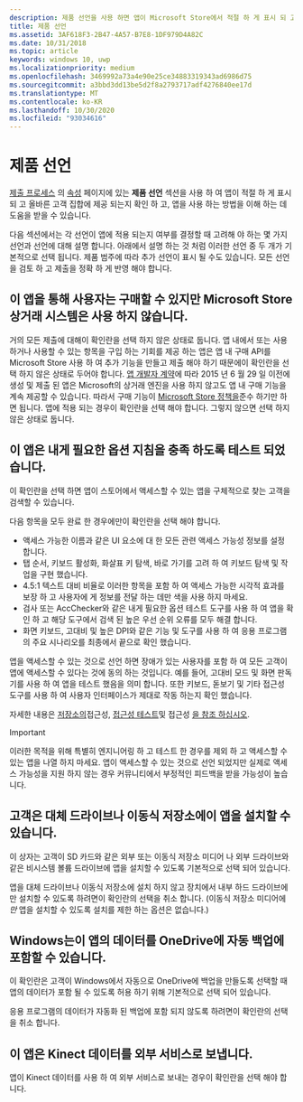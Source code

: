 ```yaml
---
description: 제품 선언을 사용 하면 앱이 Microsoft Store에서 적절 하 게 표시 되 고 올바른 고객 집합에 제공 되는지 확인할 수 있습니다.
title: 제품 선언
ms.assetid: 3AF618F3-2B47-4A57-B7E8-1DF979D4A82C
ms.date: 10/31/2018
ms.topic: article
keywords: windows 10, uwp
ms.localizationpriority: medium
ms.openlocfilehash: 3469992a73a4e90e25ce34883319343ad6986d75
ms.sourcegitcommit: a3bbd3dd13be5d2f8a2793717adf4276840ee17d
ms.translationtype: MT
ms.contentlocale: ko-KR
ms.lasthandoff: 10/30/2020
ms.locfileid: "93034616"
---
```

# <a name="product-declarations"></a>제품 선언

[제출 프로세스](app-submissions.md) 의 [속성](enter-app-properties.md) 페이지에 있는 **제품 선언** 섹션을 사용 하 여 앱이 적절 하 게 표시 되 고 올바른 고객 집합에 제공 되는지 확인 하 고, 앱을 사용 하는 방법을 이해 하는 데 도움을 받을 수 있습니다.

다음 섹션에서는 각 선언이 앱에 적용 되는지 여부를 결정할 때 고려해 야 하는 몇 가지 선언과 선언에 대해 설명 합니다. 아래에서 설명 하는 것 처럼 이러한 선언 중 두 개가 기본적으로 선택 됩니다. 제품 범주에 따라 추가 선언이 표시 될 수도 있습니다. 모든 선언을 검토 하 고 제출을 정확 하 게 반영 해야 합니다.

## <a name="this-app-allows-users-to-make-purchases-but-does-not-use-the-microsoft-store-commerce-system"></a>이 앱을 통해 사용자는 구매할 수 있지만 Microsoft Store 상거래 시스템은 사용 하지 않습니다.

거의 모든 제출에 대해이 확인란을 선택 하지 않은 상태로 둡니다. 앱 내에서 또는 사용 하거나 사용할 수 있는 항목을 구입 하는 기회를 제공 하는 앱은 앱 내 구매 API를 Microsoft Store 사용 하 여 추가 기능을 만들고 제출 해야 하기 때문에이 확인란을 선택 하지 않은 상태로 두어야 합니다. [앱 개발자 계약](/legal/windows/agreements/app-developer-agreement)에 따라 2015 년 6 월 29 일 이전에 생성 및 제출 된 앱은 Microsoft의 상거래 엔진을 사용 하지 않고도 앱 내 구매 기능을 계속 제공할 수 있습니다. 따라서 구매 기능이 [Microsoft Store 정책을](store-policies.md#108-financial-transactions)준수 하기만 하면 됩니다. 앱에 적용 되는 경우이 확인란을 선택 해야 합니다. 그렇지 않으면 선택 하지 않은 상태로 둡니다.

## <a name="this-app-has-been-tested-to-meet-accessibility-guidelines"></a>이 앱은 내게 필요한 옵션 지침을 충족 하도록 테스트 되었습니다.

이 확인란을 선택 하면 앱이 스토어에서 액세스할 수 있는 앱을 구체적으로 찾는 고객을 검색할 수 있습니다.

다음 항목을 모두 완료 한 경우에만이 확인란을 선택 해야 합니다.

-   액세스 가능한 이름과 같은 UI 요소에 대 한 모든 관련 액세스 가능성 정보를 설정 합니다.
-   탭 순서, 키보드 활성화, 화살표 키 탐색, 바로 가기를 고려 하 여 키보드 탐색 및 작업을 구현 했습니다.
-   4.5:1 텍스트 대비 비율로 이러한 항목을 포함 하 여 액세스 가능한 시각적 효과를 보장 하 고 사용자에 게 정보를 전달 하는 데만 색을 사용 하지 마세요.
-   검사 또는 AccChecker와 같은 내게 필요한 옵션 테스트 도구를 사용 하 여 앱을 확인 하 고 해당 도구에서 검색 된 높은 우선 순위 오류를 모두 해결 합니다.
-   화면 키보드, 고대비 및 높은 DPI와 같은 기능 및 도구를 사용 하 여 응용 프로그램의 주요 시나리오를 최종에서 끝으로 확인 했습니다.

앱을 액세스할 수 있는 것으로 선언 하면 장애가 있는 사용자를 포함 하 여 모든 고객이 앱에 액세스할 수 있다는 것에 동의 하는 것입니다. 예를 들어, 고대비 모드 및 화면 판독기를 사용 하 여 앱을 테스트 했음을 의미 합니다. 또한 키보드, 돋보기 및 기타 접근성 도구를 사용 하 여 사용자 인터페이스가 제대로 작동 하는지 확인 했습니다.

자세한 내용은 [저장소의](../design/accessibility/accessibility-in-the-store.md)접근성, [접근성 테스트](../design/accessibility/accessibility-testing.md)및 접근성 [을 참조 하십시오](../design/accessibility/accessibility.md).

> [!IMPORTANT]
> 이러한 목적을 위해 특별히 엔지니어링 하 고 테스트 한 경우를 제외 하 고 액세스할 수 있는 앱을 나열 하지 마세요. 앱이 액세스할 수 있는 것으로 선언 되었지만 실제로 액세스 가능성을 지원 하지 않는 경우 커뮤니티에서 부정적인 피드백을 받을 가능성이 높습니다.

## <a name="customers-can-install-this-app-to-alternate-drives-or-removable-storage"></a>고객은 대체 드라이브나 이동식 저장소에이 앱을 설치할 수 있습니다.

이 상자는 고객이 SD 카드와 같은 외부 또는 이동식 저장소 미디어 나 외부 드라이브와 같은 비시스템 볼륨 드라이브에 앱을 설치할 수 있도록 기본적으로 선택 되어 있습니다.

앱을 대체 드라이브나 이동식 저장소에 설치 하지 않고 장치에서 내부 하드 드라이브에만 설치할 수 있도록 하려면이 확인란의 선택을 취소 합니다. (이동식 저장소 미디어에 *만* 앱을 설치할 수 있도록 설치를 제한 하는 옵션은 없습니다.)


## <a name="windows-can-include-this-apps-data-in-automatic-backups-to-onedrive"></a>Windows는이 앱의 데이터를 OneDrive에 자동 백업에 포함할 수 있습니다.

이 확인란은 고객이 Windows에서 자동으로 OneDrive에 백업을 만들도록 선택할 때 앱의 데이터가 포함 될 수 있도록 허용 하기 위해 기본적으로 선택 되어 있습니다.

응용 프로그램의 데이터가 자동화 된 백업에 포함 되지 않도록 하려면이 확인란의 선택을 취소 합니다.


## <a name="this-app-sends-kinect-data-to-external-services"></a>이 앱은 Kinect 데이터를 외부 서비스로 보냅니다. 

앱이 Kinect 데이터를 사용 하 여 외부 서비스로 보내는 경우이 확인란을 선택 해야 합니다.



 

 

 
